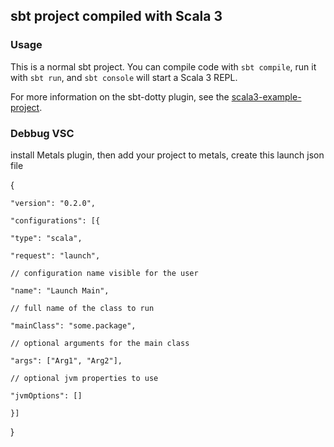 ## sbt project compiled with Scala 3

### Usage

This is a normal sbt project. You can compile code with `sbt compile`, run it with `sbt run`, and `sbt console` will start a Scala 3 REPL.

For more information on the sbt-dotty plugin, see the
[scala3-example-project](https://github.com/scala/scala3-example-project/blob/main/README.md).

### Debbug VSC

install Metals plugin, then add your project to metals, create this launch json file

{

    "version": "0.2.0",

    "configurations": [{

    "type": "scala",

    "request": "launch",

    // configuration name visible for the user

    "name": "Launch Main",

    // full name of the class to run

    "mainClass": "some.package",

    // optional arguments for the main class

    "args": ["Arg1", "Arg2"],

    // optional jvm properties to use

    "jvmOptions": []

    }]

}
